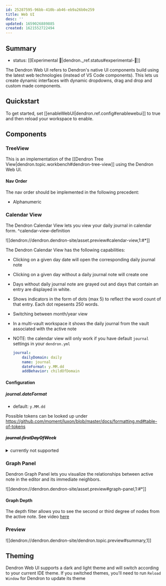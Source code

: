 ```yaml
---
id: 25287595-96bb-410b-ab46-eb9a26b0e259
title: Web UI
desc: ''
updated: 1659026889885
created: 1621552722494
---
```


## Summary
- status: [[Experimental 🧪|dendron._ref.status#experimental-🧪]]

The Dendron Web UI refers to Dendron's native UI components build using the latest web technologies (instead of VS Code components).
This lets us create dynamic interfaces with dynamic dropdowns, drag and drop and custom made components. 

## Quickstart

To get started, set [[enableWebUI|dendron.ref.config#enablewebui]] to true and then reload your workspace to enable.

## Components

### TreeView

This is an implementation of the [[Dendron Tree View|dendron.topic.workbench#dendron-tree-view]] using the Dendron Web UI. 

#### Nav Order
The nav order should be implemented in the following precedent:
- Alphanumeric

### Calendar View

The Dendron Calendar View lets you view your daily journal in calendar form. ^calendar-view-definition

![[dendron://dendron.dendron-site/asset.preview#calendar-view,1:#*]]

The Dendron Calendar View has the following capabilities:

- Clicking on a given day date will open the corresponding daily journal note
- Clicking on a given day without a daily journal note will create one
- Days without daily journal note are grayed out and days that contain an entry are displayed in white.
- Shows indicators in the form of dots (max 5) to reflect the word count of that entry. Each dot repesents 250 words.
- Switching between month/year view
- In a multi-vault workspace it shows the daily journal from the vault associated with the active note

- NOTE: the calendar view will only work if you have default `journal` settings in your `dendron.yml`
    ```yml
    journal:
        dailyDomain: daily
        name: journal
        dateFormat: y.MM.dd
        addBehavior: childOfDomain
    ```

#### Configuration

##### journal.dateFormat

- default: `y.MM.dd`

Possible tokens can be looked up under https://github.com/moment/luxon/blob/master/docs/formatting.md#table-of-tokens

##### ~~journal.firstDayOfWeek~~

<details>
  <summary>currently not supported</summary>

  Reason: luxon (the date library we use) currently does not support this (https://github.com/moment/luxon/issues/373).

- default: 0

Set start of week (eg. `0` for sunday, `1` for monday, `2` for tuesday, etc.)  for the [[Dendron Calendar View|dendron.topic.workbench#calendar-view]]

</details>

### Graph Panel

Dendron Graph Panel lets you visualize the relationships between active note in the editor and its immediate neighbors.

![[dendron://dendron.dendron-site/asset.preview#graph-panel,1:#*]]

#### Graph Depth

The depth filter allows you to see the second or third degree of nodes from the active note. See video [here](https://www.loom.com/share/e3a7b026e88b4fb4ae728658d3faf13b)

### Preview

![[dendron://dendron.dendron-site/dendron.topic.preview#summary,1]]


## Theming

Dendron Web UI supports a dark and light theme and will switch according to your current IDE theme. If you switched themes, you'll need to run `Reload Window` for Dendron to update its theme


